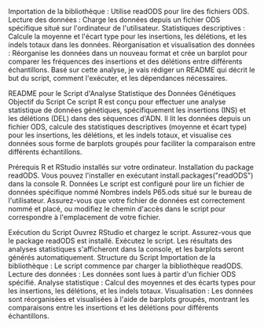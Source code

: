 Importation de la bibliothèque : Utilise readODS pour lire des fichiers ODS.
Lecture des données : Charge les données depuis un fichier ODS spécifique situé sur l'ordinateur de l'utilisateur.
Statistiques descriptives : Calcule la moyenne et l'écart type pour les insertions, les délétions, et les indels totaux dans les données.
Réorganisation et visualisation des données : Réorganise les données dans un nouveau format et crée un barplot pour comparer les fréquences des insertions et des délétions entre différents échantillons.
Basé sur cette analyse, je vais rédiger un README qui décrit le but du script, comment l'exécuter, et les dépendances nécessaires. ​​

README pour le Script d'Analyse Statistique des Données Génétiques
Objectif du Script
Ce script R est conçu pour effectuer une analyse statistique de données génétiques, spécifiquement les insertions (INS) et les délétions (DEL) dans des séquences d'ADN. Il lit les données depuis un fichier ODS, calcule des statistiques descriptives (moyenne et écart type) pour les insertions, les délétions, et les indels totaux, et visualise ces données sous forme de barplots groupés pour faciliter la comparaison entre différents échantillons.

Prérequis
R et RStudio installés sur votre ordinateur.
Installation du package readODS. Vous pouvez l'installer en exécutant install.packages("readODS") dans la console R.
Données
Le script est configuré pour lire un fichier de données spécifique nommé Nombres indels P65.ods situé sur le bureau de l'utilisateur. Assurez-vous que votre fichier de données est correctement nommé et placé, ou modifiez le chemin d'accès dans le script pour correspondre à l'emplacement de votre fichier.

Exécution du Script
Ouvrez RStudio et chargez le script.
Assurez-vous que le package readODS est installé.
Exécutez le script. Les résultats des analyses statistiques s'afficheront dans la console, et les barplots seront générés automatiquement.
Structure du Script
Importation de la bibliothèque : Le script commence par charger la bibliothèque readODS.
Lecture des données : Les données sont lues à partir d'un fichier ODS spécifié.
Analyse statistique : Calcul des moyennes et des écarts types pour les insertions, les délétions, et les indels totaux.
Visualisation : Les données sont réorganisées et visualisées à l'aide de barplots groupés, montrant les comparaisons entre les insertions et les délétions pour différents échantillons.
